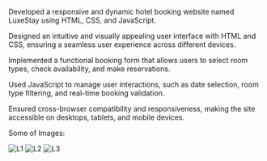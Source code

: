 Developed a responsive and dynamic hotel booking website named LuxeStay using HTML, CSS, and JavaScript.

Designed an intuitive and visually appealing user interface with HTML and CSS, ensuring a seamless user experience across different devices.

Implemented a functional booking form that allows users to select room types, check availability, and make reservations.

Used JavaScript to manage user interactions, such as date selection, room type filtering, and real-time booking validation.

Ensured cross-browser compatibility and responsiveness, making the site accessible on desktops, tablets, and mobile devices.




Some of Images:


![L1](https://github.com/anuja2120/LuxeStay/assets/137266229/c1f83648-35eb-47a5-9537-3a92fff8e356)
![L2](https://github.com/anuja2120/LuxeStay/assets/137266229/d5050de2-7979-4cac-885d-b5efe7e86bd7)
![L3](https://github.com/anuja2120/LuxeStay/assets/137266229/973f99fd-1da9-4cf6-8ee7-1c181f975c89)
